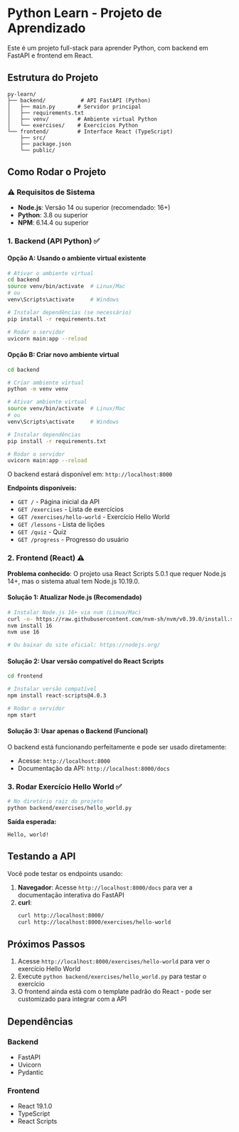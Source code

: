 # Python Learn - Projeto de Aprendizado

Este é um projeto full-stack para aprender Python, com backend em FastAPI e frontend em React.

## Estrutura do Projeto

```
py-learn/
├── backend/           # API FastAPI (Python)
│   ├── main.py       # Servidor principal
│   ├── requirements.txt
│   ├── venv/         # Ambiente virtual Python
│   └── exercises/    # Exercícios Python
└── frontend/         # Interface React (TypeScript)
    ├── src/
    ├── package.json
    └── public/
```

## Como Rodar o Projeto

### ⚠️ **Requisitos de Sistema**
- **Node.js**: Versão 14 ou superior (recomendado: 16+)
- **Python**: 3.8 ou superior
- **NPM**: 6.14.4 ou superior

### 1. Backend (API Python) ✅

#### Opção A: Usando o ambiente virtual existente
```bash
# Ativar o ambiente virtual
cd backend
source venv/bin/activate  # Linux/Mac
# ou
venv\Scripts\activate     # Windows

# Instalar dependências (se necessário)
pip install -r requirements.txt

# Rodar o servidor
uvicorn main:app --reload
```

#### Opção B: Criar novo ambiente virtual
```bash
cd backend

# Criar ambiente virtual
python -m venv venv

# Ativar ambiente virtual
source venv/bin/activate  # Linux/Mac
# ou
venv\Scripts\activate     # Windows

# Instalar dependências
pip install -r requirements.txt

# Rodar o servidor
uvicorn main:app --reload
```

O backend estará disponível em: `http://localhost:8000`

**Endpoints disponíveis:**
- `GET /` - Página inicial da API
- `GET /exercises` - Lista de exercícios
- `GET /exercises/hello-world` - Exercício Hello World
- `GET /lessons` - Lista de lições
- `GET /quiz` - Quiz
- `GET /progress` - Progresso do usuário

### 2. Frontend (React) ⚠️

**Problema conhecido**: O projeto usa React Scripts 5.0.1 que requer Node.js 14+, mas o sistema atual tem Node.js 10.19.0.

#### Solução 1: Atualizar Node.js (Recomendado)
```bash
# Instalar Node.js 16+ via nvm (Linux/Mac)
curl -o- https://raw.githubusercontent.com/nvm-sh/nvm/v0.39.0/install.sh | bash
nvm install 16
nvm use 16

# Ou baixar do site oficial: https://nodejs.org/
```

#### Solução 2: Usar versão compatível do React Scripts
```bash
cd frontend

# Instalar versão compatível
npm install react-scripts@4.0.3

# Rodar o servidor
npm start
```

#### Solução 3: Usar apenas o Backend (Funcional)
O backend está funcionando perfeitamente e pode ser usado diretamente:
- Acesse: `http://localhost:8000`
- Documentação da API: `http://localhost:8000/docs`

### 3. Rodar Exercício Hello World ✅

```bash
# No diretório raiz do projeto
python backend/exercises/hello_world.py
```

**Saída esperada:**
```
Hello, world!
```

## Testando a API

Você pode testar os endpoints usando:

1. **Navegador**: Acesse `http://localhost:8000/docs` para ver a documentação interativa do FastAPI
2. **curl**:
   ```bash
   curl http://localhost:8000/
   curl http://localhost:8000/exercises/hello-world
   ```

## Próximos Passos

1. Acesse `http://localhost:8000/exercises/hello-world` para ver o exercício Hello World
2. Execute `python backend/exercises/hello_world.py` para testar o exercício
3. O frontend ainda está com o template padrão do React - pode ser customizado para integrar com a API

## Dependências

### Backend
- FastAPI
- Uvicorn
- Pydantic

### Frontend
- React 19.1.0
- TypeScript
- React Scripts
